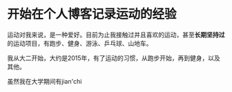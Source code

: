 # 开始在个人博客记录运动的经验

运动对我来说，是一种爱好。目前为止我接触过并且喜欢的运动，甚至**长期坚持过**的运动项目，有跑步、健身、游泳、乒乓球、山地车。

我从大二开始，大约是2015年，有了运动的习惯，从跑步开始，再到健身，以及其他。

虽然我在大学期间有jian'chi


<!--stackedit_data:
eyJoaXN0b3J5IjpbODk3OTk2Mjc2XX0=
-->